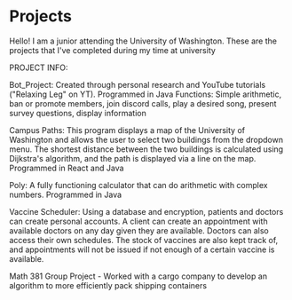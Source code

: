 # Projects
Hello! I am a junior attending the University of Washington. These are the projects that I've completed during my time at university

PROJECT INFO: 

Bot_Project: Created through personal research and YouTube tutorials ("Relaxing Leg" on YT). Programmed in Java
  Functions: Simple arithmetic, ban or promote members, join discord calls, play a desired song, present survey questions, display information 

Campus Paths: This program displays a map of the University of Washington and allows the user to select two buildings from the dropdown menu. The shortest distance between the two buildings is calculated using Dijkstra's algorithm, and the path is displayed via a line on the map. Programmed in React and Java

Poly: A fully functioning calculator that can do arithmetic with complex numbers. Programmed in Java

Vaccine Scheduler: Using a database and encryption, patients and doctors can create personal accounts. A client can create an appointment with available doctors on any day given they are available. Doctors can also access their own schedules. The stock of vaccines are also kept track of, and appointments will not be issued if not enough of a certain vaccine is available. 

Math 381 Group Project - Worked with a cargo company to develop an algorithm to more efficiently pack shipping containers

